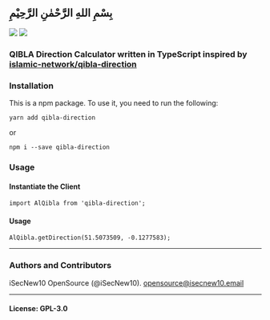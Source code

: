 ## بِسْمِ اللهِ الرَّحْمٰنِ الرَّحِيْمِ

[![](https://img.shields.io/github/release/iSecNew10/qibla-direction-typescript.svg?v1.0.0)](https://github.com/iSecNew10/qibla-direction-typescript/releases)
[![](https://img.shields.io/github/license/iSecNew10/qibla-direction-typescript.svg?v1.0.0)](https://github.com/iSecNew10/qibla-direction-typescript/blob/master/LICENSE.md)

### QIBLA Direction Calculator written in TypeScript inspired by [islamic-network/qibla-direction](https://github.com/islamic-network/qibla-direction)

### Installation
This is a npm package. To use it, you need to run the following:
```
yarn add qibla-direction
```
or
```
npm i --save qibla-direction
```

### Usage

#### Instantiate the Client
```
import AlQibla from 'qibla-direction';

```

#### Usage
```
AlQibla.getDirection(51.5073509, -0.1277583);
```

---

### Authors and Contributors

iSecNew10 OpenSource (@iSecNew10). [opensource@isecnew10.email](opensource@isecnew10.email)

----

#### License: GPL-3.0
